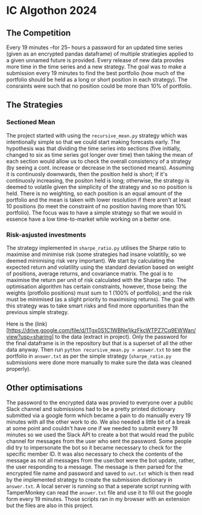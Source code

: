 # IC Algothon 2024
## The Competition
Every 19 minutes &ndash;for 25&ndash; hours a password for an updated time series (given as an encrypted pandas dataframe) of multiple stratiegies applied to a given unnamed future is provided. Every release of new data provdes more time in the time series and a new strategy. The goal was to make a submission every 19 minutes to find the best portfolio (how much of the portfolio should be held as a long or short position in each strategy). The consraints were such that no position could be more than 10% of portfolio.
## The Strategies
### Sectioned Mean
The project started with using the `recursive_mean.py` strategy which was intentionally simple so that we could start making forecasts early. The hypothesis was that dividing the time series into sections (five initially, changed to six as time series got longer over time) then taking the mean of each section would allow us to check the overall consistency of a strategy (by seeing a cont. increase or decrease in the sectioned means). Assuming it is continuosly downwards, then the position held is short; if it's continuosly increasing, the positon held is long; otherwise, the strategy is deemed to volatile given the simplicity of the strategy and so no position is held. There is no weighting, so each position is an equal amount of the portfolio and the mean is taken with lower resolution if there aren't at least 10 positions (to meet the constraint of no position having more than 10% portfolio). The focus was to have a simple strategy so that we would in essence have a low time-to-market while working on a better one.
### Risk-asjusted investments
The strategy implemented in `sharpe_ratio.py` utilises the Sharpe ratio to maximise and minimise risk (some strategies had insane volatitily, so we deemed minimising risk very important). We start by calculating the expected return and volatility using the standard deviation based on weight of positions, average returns, and covariance matrix. The goal is to maximise the return per unit of risk calculated with the Sharpe ratio. The optimisation algorithm has certain constraints, however, those being: the weights (protfolio positions) must sum to 1 (100% of portfolio); and the risk must be minimised (as a slight priority to maximising returns). The goal with this strategy was to take smart risks and find more opportunities than the previous simple strategy.

Here is the (link)[https://drive.google.com/file/d/1Tgx0S1C1WBNe1jkzFkcWTPZ7Cq9EWWan/view?usp=sharing] to the data (extract in project). Only the password for the final dataframe is in the repository but that is a superset of all the other data anyway. Then run `python recursive_mean.py > answer.txt` to see the portfolio in `answer.txt` as per the simple strategy (`sharpe_ratio.py` submissions were done more manually to make sure the data was cleaned properly).
## Other optimisations
The password to the encrypted data was provied to everyone over a public Slack channel and submissions had to be a pretty printed dictionary submitted via a google form which became a pain to do manually every 19 minutes with all the other work to do. We also needed a little bit of a break at some point and couldn't have one if we needed to submit every 19 minutes so we used the Slack API to create a bot that would read the public channel for messages from the user who sent the password. Some people did try to impersonate the bot so it became necessary to check for the specific member ID. It was also necessary to check the contents of the message as not all messages from the user/bot were the bot update, rather, the user responding to a message. The message is then parsed for the encrypted file name and password and saved to `out.txt` which is then read by the implemented strategy to create the submission dictionary in `answer.txt`. A local server is running so that a seperate script running with TamperMonkey can read the `answer.txt` file and use it to fill out the google form every 19 minutes. Those scripts ran in my browser with an extension but the files are also in this project.

